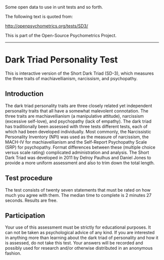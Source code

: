 Some open data to use in unit tests and so forth.

The following text is quoted from:

http://openpsychometrics.org/tests/SD3/

This is part of the Open-Source Psychometrics Project.

-----

# Dark Triad Personality Test

This is interactive version of the Short Dark Triad (SD-3), which measures the three traits of machiavellianism, narcissism, and psychopathy.

## Introduction

The dark triad personality traits are three closely related yet independent personality traits that all have a somewhat malevolent connotation. The three traits are machiavellianism (a manipulative attitude), narcissism (excessive self-love), and psychopathy (lack of empathy). The dark triad has traditionally been assessed with three tests different tests, each of which had been developed individually. Most commonly, the Narcissistic Personality Inventory (NPI) was used as the measure of narcissism, the MACH-IV for machiavellianism and the Self-Report Psychopathy Scale (SRP) for psychopathy. Format differences between these (multiple choice versus scale rating) complicated administration and analysis. The Short Dark Triad was developed in 2011 by Delroy Paulhus and Daniel Jones to provide a more uniform assessment and also to trim down the total length.

## Test procedure

The test consists of twenty seven statements that must be rated on how much you agree with them. The median time to complete is 2 minutes 27 seconds. Results are free.

## Participation

Your use of this assessment must be strictly for educational purposes. It can not be taken as psychological advice of any kind. If you are interested in anything more than learning about the dark triad of personality and how it is assessed, do not take this test. Your answers will be recorded and possibly used for research and/or otherwise distributed in an anonymous fashion.